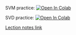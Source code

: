 SVM practice:
[![Open In Colab](https://colab.research.google.com/assets/colab-badge.svg)](https://colab.research.google.com/github/girafe-ai/ml-mipt/blob/basic_s21/week0_04_SVM_and_PCA/week0_04_SVM_practice.ipynb)

SVD practice:
[![Open In Colab](https://colab.research.google.com/assets/colab-badge.svg)](https://colab.research.google.com/github/girafe-ai/ml-mipt/blob/basic_s21/week0_04_SVM_and_PCA/week0_04_pictures_svd.ipynb)

[Lection notes link](https://github.com/girafe-ai/ml-mipt/blob/basic_f20/week0_04_SVM_and_PCA/ml-mipt_s20_lect004_svm_pca.pdf)
